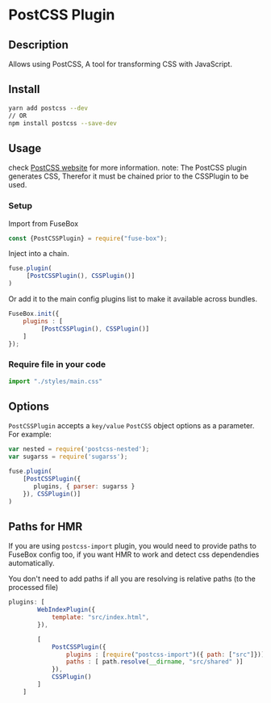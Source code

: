 # PostCSS Plugin

## Description
Allows using PostCSS, A tool for transforming CSS with JavaScript.

## Install

```bash
yarn add postcss --dev
// OR
npm install postcss --save-dev
```

## Usage
check [PostCSS website](http://postcss.org/) for more information.
note: The PostCSS plugin generates CSS, Therefor it must be chained prior to the CSSPlugin to be used.

### Setup

Import from FuseBox

```js
const {PostCSSPlugin} = require("fuse-box");
```

Inject into a chain.

```js
fuse.plugin(
     [PostCSSPlugin(), CSSPlugin()]
)
```

Or add it to the main config plugins list to make it available across bundles.

```js
FuseBox.init({
    plugins : [
         [PostCSSPlugin(), CSSPlugin()]
    ]
});
```

### Require file in your code
```js
import "./styles/main.css"
```

## Options

`PostCSSPlugin` accepts a `key/value` `PostCSS` object options as a parameter. For example:

```js
var nested = require('postcss-nested');
var sugarss = require('sugarss');

fuse.plugin(
    [PostCSSPlugin({
       plugins, { parser: sugarss }
    }), CSSPlugin()]
)
```

## Paths for HMR
If you are using `postcss-import` plugin, you would need to provide paths to FuseBox config too, if you want
HMR to work and detect css dependendies automatically.

You don't need to add paths if all you are resolving is relative paths (to the processed file)

```js
plugins: [
        WebIndexPlugin({
            template: "src/index.html",
        }),

        [
            PostCSSPlugin({
                plugins : [require("postcss-import")({ path: ["src"]})],
                paths : [ path.resolve(__dirname, "src/shared" )]
            }),
            CSSPlugin()
        ]
    ]
```